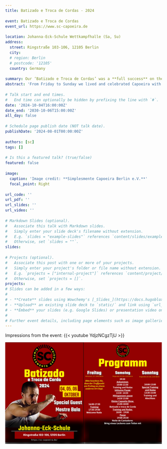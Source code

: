 ```yaml
---
title: Batizado e Troca de Cordas - 2024

event: Batizado e Troca de Cordas
event_url: https://www.sc-capoeira.de

location: Johanna-Eck-Schule Wettkampfhalle (Sa, Su)
address:
  street: Ringstraße 103-106, 12105 Berlin 
  city:  
  # region: Berlin
  # postcode: '12105'
  country: Germany 

summary: Our ‘Batizado e Troca de Cordas’ was a **full success** on the first weekend of October. With our newly appointed **Mestre Bala** from Madrid and many supporters, we were able to charge the three days with energy. 
abstract: 'From Friday to Sunday we lived and celebrated Capoeira with you! A big thank you to everyone who supported the event: Mestre Bala ([SC Madrid](https://www.instagram.com/simplesmentecapoeira/?hl=de)), Mestre Bailarino ([Capoeira Raiz](https://capoeiraraiz.eu/de/)), Mestre Nelsinho ([Unicar Berlin](https://capoeira-regional.eu/)), Professora Nativa ([Abada Berlin](https://www.abada-berlin.de/)), Instrutor Furão ([Ginga Balanca](https://capoeiraverein-ma.de/)) and their students!'

# Talk start and end times.
#   End time can optionally be hidden by prefixing the line with `#`.
date: '2024-10-04T16:00:00Z'
date_end: '2030-10-06T15:00:00Z'
all_day: false

# Schedule page publish date (NOT talk date).
publishDate: '2024-08-01T00:00:00Z'

authors: [sc]
tags: []

# Is this a featured talk? (true/false)
featured: false

image:
  caption: 'Image credit: **Simplesmente Capoeira Berlin e.V.**'
  focal_point: Right

url_code: ''
url_pdf: ''
url_slides: ''
url_video: ''

# Markdown Slides (optional).
#   Associate this talk with Markdown slides.
#   Simply enter your slide deck's filename without extension.
#   E.g. `slides = "example-slides"` references `content/slides/example-slides.md`.
#   Otherwise, set `slides = ""`.
slides:

# Projects (optional).
#   Associate this post with one or more of your projects.
#   Simply enter your project's folder or file name without extension.
#   E.g. `projects = ["internal-project"]` references `content/project/deep-learning/index.md`.
#   Otherwise, set `projects = []`.
projects:
# Slides can be added in a few ways:
# 
# - **Create** slides using Wowchemy's [_Slides_](https://docs.hugoblox.com/managing-content/#create-slides) feature and link using `slides` parameter in the front matter of the talk file
# - **Upload** an existing slide deck to `static/` and link using `url_slides` parameter in the front matter of the talk file
# - **Embed** your slides (e.g. Google Slides) or presentation video on this page using [shortcodes](https://docs.hugoblox.com/writing-markdown-latex/).
# 
# Further event details, including page elements such as image galleries, can be added to the body of this page.
---
```

Impressions from the event:
{{< youtube YdjzNCgzTjU >}}

![The program of the 2024 Batizado e Troca de Corda from Simplesmente Capoeira Berlin e.V.](Flyer.jpeg)
